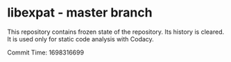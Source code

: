 # libexpat - master branch

This repository contains frozen state of the repository.
Its history is cleared. It is used only for static code
analysis with Codacy.

Commit Time: 1698316699
